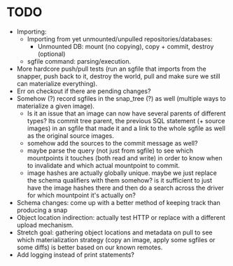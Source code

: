 # TODO
  * Importing:
    * Importing from yet unmounted/unpulled repositories/databases:
      * Unmounted DB: mount (no copying), copy + commit, destroy (optional)
    * sgfile command: parsing/execution.
  * More hardcore push/pull tests (run an sgfile that imports from the snapper, push back to it, destroy
    the world, pull and make sure we still can materialize everything).
  * Err on checkout if there are pending changes?
  * Somehow (?) record sgfiles in the snap_tree (?) as well (multiple ways to materialize a given image).
    * Is it an issue that an image can now have several parents of different types? Its commit tree parent,
      the previous SQL statement (+ source images) in an sgfile that made it and a link to the whole sgfile as well as
      the original source images.
    * somehow add the sources to the commit message as well?
    * maybe parse the query (not just from sgfile) to see which mountpoints it touches (both read and write) in order
      to know when to invalidate and which actual mountpoint to commit.
    * image hashes are actually globally unique. maybe we just replace the schema qualifiers with them somehow? is it
      sufficient to just have the image hashes there and then do a search across the driver for which mountpoint
      it's actually on?
  * Schema changes: come up with a better method of keeping track than producing a snap
  * Object location indirection: actually test HTTP or replace with a different upload mechanism.
  * Stretch goal: gathering object locations and metadata on pull to see which materialization strategy (copy an image,
    apply some sgfiles or some diffs) is better based on our known remotes.
  * Add logging instead of print statements?
